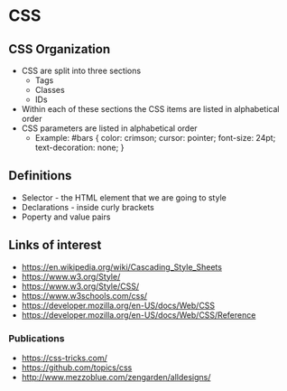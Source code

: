 # CSS

 ## CSS Organization


* CSS are split into three sections
	* Tags
	* Classes
	* IDs
* Within each of these sections the CSS items are listed in alphabetical order
* CSS parameters are listed in alphabetical order
	* Example: #bars { color: crimson; cursor: pointer; font-size: 24pt; text-decoration: none; }


## Definitions

* Selector - the HTML element that we are going to style
* Declarations - inside curly brackets
* Poperty and value pairs




## Links of interest


* https://en.wikipedia.org/wiki/Cascading_Style_Sheets
* https://www.w3.org/Style/
* https://www.w3.org/Style/CSS/
* https://www.w3schools.com/css/
* https://developer.mozilla.org/en-US/docs/Web/CSS
* https://developer.mozilla.org/en-US/docs/Web/CSS/Reference

### Publications

* https://css-tricks.com/
* https://github.com/topics/css
* http://www.mezzoblue.com/zengarden/alldesigns/